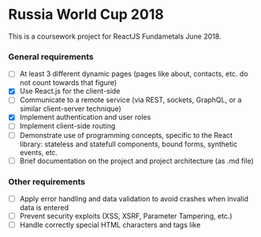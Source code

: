 # Russia World Cup 2018
This is a coursework project for ReactJS Fundametals June 2018.

### General requirements
- [ ] At least 3 different dynamic pages (pages like about, contacts, etc. do not count towards that figure)
- [x] Use React.js for the client-side
- [ ] Communicate to a remote service (via REST, sockets, GraphQL, or a similar client-server technique)
- [x] Implement authentication and user roles
- [ ] Implement client-side routing
- [ ] Demonstrate use of programming concepts, specific to the React library: stateless and statefull components, bound forms, synthetic events, etc.
- [ ] Brief documentation on the project and project architecture (as .md file)

### Other requirements
- [ ] Apply error handling and data validation to avoid crashes when invalid data is entered
- [ ] Prevent security exploits (XSS, XSRF, Parameter Tampering, etc.)
- [ ] Handle correctly special HTML characters and tags like <script>, <br />, etc.
- [x] Use a source control system, like GitHub

### Optional Requirements
- [ ] Use responsive design – Bootstrap, MDL, CSS Grids or another method of your choice
- [ ] Nice looking UI, supporting of all modern and old Web browsers
- [ ] Good usability (easy to use UI)

### Bonuses
- [ ] Use a state management library like Flux or Redux
- [ ] Deploy the application in a cloud environment
- [ ] Use a file storage cloud API, e.g. Dropbox, Google Drive or other for storing the files
- [ ] Connect to an external API, like Google Maps, AccuWeather, etc.
- [ ] Use of features of HTML 5 like Geolocation, Local Storage, SVG, Canvas, etc.
- [ ] Anything that is not described in the assignment is a bonus if it has some practical use
